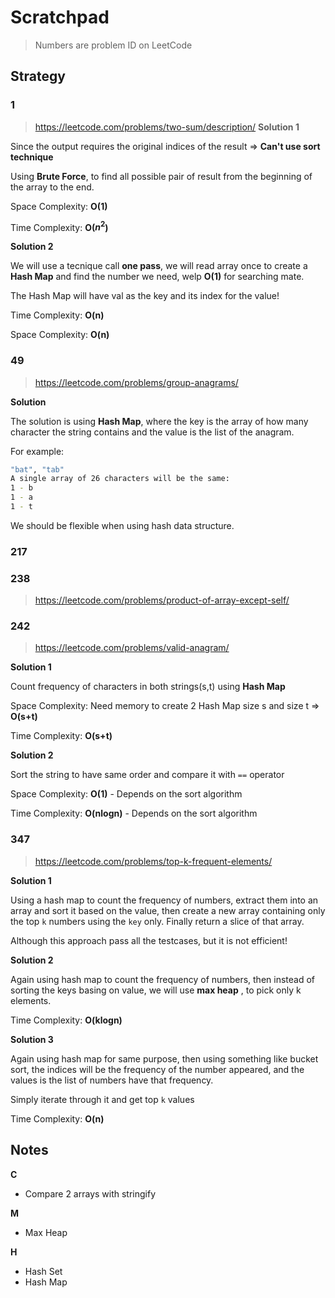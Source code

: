 # Scratchpad 
> Numbers are problem ID on LeetCode
## Strategy
### 1 
> https://leetcode.com/problems/two-sum/description/
**Solution 1** 

Since the output requires the original indices of the result => **Can't use sort technique** 

Using **Brute Force**, to find all possible pair of result from the beginning of the array to the end. 

Space Complexity: **O(1)**

Time Complexity: **O($n^2$)** 

**Solution 2**

We will use a tecnique call **one pass**, we will read array once to create a **Hash Map** and find the number we need, welp **O(1)** for searching mate.   

The Hash Map will have val as the key and its index for the value!

Time Complexity: **O(n)**

Space Complexity: **O(n)** 

### 49
> https://leetcode.com/problems/group-anagrams/

**Solution** 
 
 The solution is using **Hash Map**, where the key is the array of how many character the string contains and the value is the list of the anagram. 

 For example:
 ```bash
"bat", "tab"
 A single array of 26 characters will be the same:
 1 - b 
 1 - a 
 1 - t
 ```
We should be flexible when using hash data structure.

### 217 

### 238 
> https://leetcode.com/problems/product-of-array-except-self/


### 242 
>https://leetcode.com/problems/valid-anagram/

**Solution 1**

Count frequency of characters in both strings(s,t) using **Hash Map** 

Space Complexity: Need memory to create 2 Hash Map size s and size t => **O(s+t)** 

Time Complexity: **O(s+t)** 

**Solution 2** 

Sort the string to have same order and compare it with `==` operator

Space Complexity: **O(1)** - Depends on the sort algorithm

Time Complexity: **O(nlogn)** - Depends on the sort algorithm

### 347
> https://leetcode.com/problems/top-k-frequent-elements/

**Solution 1**

Using a hash map to count the frequency of numbers, extract them into an array and sort it based on the value, then create a new array containing only the top `k` numbers using the `key` only. Finally return a slice of that array. 

Although this approach pass all the testcases, but it is not efficient!

**Solution 2** 

Again using hash map to count the frequency of numbers, then instead of sorting the keys basing on value, we will use **max heap** , to pick only k elements. 

Time Complexity: **O(klogn)** 

**Solution 3** 

Again using hash map for same purpose, then using something like bucket sort, the indices will be the frequency of the number appeared, and the values is the list of numbers have that frequency. 

Simply iterate through it and get top `k` values 

Time Complexity: **O(n)** 

## Notes
**C** 
- Compare 2 arrays with stringify

**M**
- Max Heap

**H** 
- Hash Set 
- Hash Map
